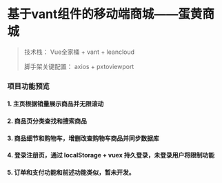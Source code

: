 # 基于vant组件的移动端商城——蛋黄商城
> 技术栈：
> Vue全家桶 + vant + leancloud
>
> 脚手架关键配置：
> axios + pxtoviewport

### 项目功能预览
#### 1. 主页根据销量展示商品并无限滚动
#### 2. 商品页分类查找和搜索商品
#### 3. 商品细节和购物车，增删改查购物车商品并同步数据库
#### 4. 登录注册页，通过 localStorage + vuex 持久登录，未登录用户将限制功能
#### 5. 订单和支付功能和前述功能类似，暂未开发。